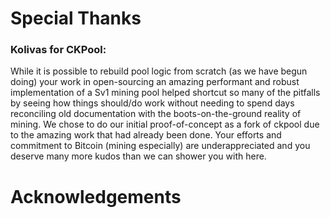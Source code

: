 Special Thanks
===

### **Kolivas** for CKPool:
While it is possible to rebuild pool logic from scratch (as we have begun doing) your work in open-sourcing an amazing performant and robust implementation of a Sv1 mining pool helped shortcut so many of the pitfalls by seeing how things should/do work without needing to spend days reconciling old documentation with the boots-on-the-ground reality of mining. We chose to do our initial proof-of-concept as a fork of ckpool due to the amazing work that had already been done. Your efforts and commitment to Bitcoin (mining especially) are underappreciated and you deserve many more kudos than we can shower you with here.

Acknowledgements
===